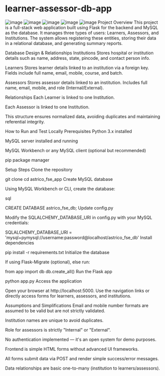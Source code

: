 ﻿# learner-assessor-db-app

 ![image](https://github.com/user-attachments/assets/09e58a28-4574-4aa6-8957-ba6e5a8663df)
![image](https://github.com/user-attachments/assets/60554040-e4a4-43b4-9dbc-b8be885b9e6b)
![image](https://github.com/user-attachments/assets/bc6b0005-ba5b-4808-aad3-175fb1d5b4e0)
![image](https://github.com/user-attachments/assets/e8bdd763-93cb-4ef7-a9a0-f33832ad226e)
![image](https://github.com/user-attachments/assets/210a3969-c5be-44e2-8abd-2ede9996045c)
Project Overview
This project is a full-stack web application built using Flask for the backend and MySQL as the database. It manages three types of users: Learners, Assessors, and Institutions. The system allows registering these entities, storing their data in a relational database, and generating summary reports.

Database Design & Relationships
Institutions
Stores hospital or institution details such as name, address, state, pincode, and contact person info.

Learners
Stores learner details linked to an institution via a foreign key. Fields include full name, email, mobile, course, and batch.

Assessors
Stores assessor details linked to an institution. Includes full name, email, mobile, and role (Internal/External).

Relationships
Each Learner is linked to one Institution.

Each Assessor is linked to one Institution.

This structure ensures normalized data, avoiding duplicates and maintaining referential integrity.

How to Run and Test Locally
Prerequisites
Python 3.x installed

MySQL server installed and running

MySQL Workbench or any MySQL client (optional but recommended)

pip package manager

Setup Steps
Clone the repository



git clone <repo-url>
cd astrico_fse_app
Create MySQL database

Using MySQL Workbench or CLI, create the database:

sql

CREATE DATABASE astrico_fse_db;
Update config.py

Modify the SQLALCHEMY_DATABASE_URI in config.py with your MySQL credentials:



SQLALCHEMY_DATABASE_URI = 'mysql+pymysql://username:password@localhost/astrico_fse_db'
Install dependencies


pip install -r requirements.txt
Initialize the database

If using Flask-Migrate (optional), else run:

from app import db
db.create_all()
Run the Flask app


python app.py
Access the application

Open your browser at http://localhost:5000. Use the navigation links or directly access forms for learners, assessors, and institutions.

Assumptions and Simplifications
Email and mobile number formats are assumed to be valid but are not strictly validated.

Institution names are unique to avoid duplicates.

Role for assessors is strictly "Internal" or "External".

No authentication implemented — it's an open system for demo purposes.

Frontend is simple HTML forms without advanced UI frameworks.

All forms submit data via POST and render simple success/error messages.

Data relationships are basic one-to-many (institution to learners/assessors).




